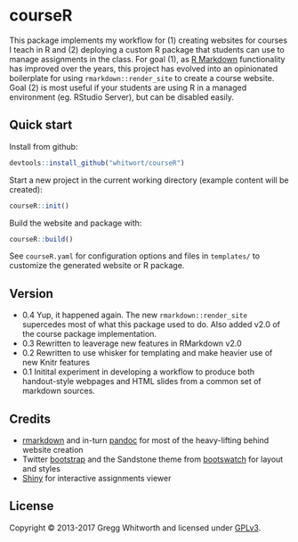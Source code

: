 # courseR

This package implements my workflow for (1) creating websites for courses I teach in R and (2) deploying a custom R package that students can use to manage assignments in the class.  For goal (1), as [R Markdown](https://github.com/rstudio/rmarkdown) functionality has improved over the years, this project has evolved into an opinionated boilerplate for using `rmarkdown::render_site` to create a course website.  Goal (2) is most useful if your students are using R in a managed environment (eg. RStudio Server), but can be disabled easily.

## Quick start

Install from github:

```r
devtools::install_github("whitwort/courseR")
```

Start a new project in the current working directory (example content will be created):

```r
courseR::init()
```

Build the website and package with:

```r
courseR::build()
```

See `courseR.yaml` for configuration options and files in `templates/` to customize the generated website or R package.

## Version

* 0.4  Yup, it happened again.  The new `rmarkdown::render_site` supercedes most of what this package used to do.  Also added v2.0 of the course package implementation.
* 0.3  Rewritten to leaverage new features in RMarkdown v2.0
* 0.2  Rewritten to use whisker for templating and make heavier use of new Knitr features
* 0.1  Initital experiment in developing a workflow to produce both handout-style webpages and HTML slides from a common set of markdown sources.

## Credits

* [rmarkdown](http://rmarkdown.rstudio.com/) and in-turn [pandoc](http://pandoc.org/) for most of the heavy-lifting behind website creation
* Twitter [bootstrap](http://getbootstrap.com/) and the Sandstone theme from [bootswatch](https://bootswatch.com/) for layout and styles
* [Shiny](https://shiny.rstudio.com/) for interactive assignments viewer

## License

Copyright © 2013-2017 Gregg Whitworth and licensed under [GPLv3](http://www.gnu.org/licenses/gpl-3.0.html).
